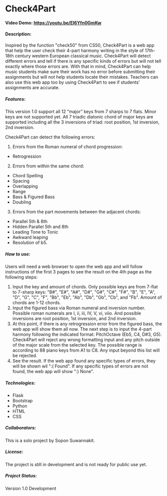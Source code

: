 # Check4Part

#### Video Demo: https://youtu.be/El6Yfn0GmKw

#### Description:
Inspired by the function "check50" from CS50, Check4Part is a web app that help the user check their 4-part harmony writing in the style of 17th-18th century western European classical music. Check4Part will detect different errors and tell if there is any specific kinds of errors but will not tell exactly where those errors are. With that in mind, Check4Part can help music students make sure their work has no error before submitting their assignments but will not help students locate their mistakes. Teachers can also use this web app too by using Check4Part to see if students' assignments are accurate.

##### Features:
This version 1.0 support all 12 “major” keys from 7 sharps to 7 flats. Minor keys are not supported yet. All 7 triadic diatonic chord of major keys are supported including all the 3 inversions of triad: root position, 1st inversion, 2nd inversion.

Check4Part can detect the following errors:

1. Errors from the Roman numeral of chord progression:
- Retrogression

2. Errors from within the same chord:
- Chord Spelling
- Spacing
- Overlapping
- Range
- Bass & Figured Bass
- Doubling

3. Errors from the part movements between the adjacent chords:
- Parallel 5th & 8th
- Hidden Parallel 5th and 8th
- Leading Tone to Tonic
- Awkward leaping
- Resolution of b5.

##### How to use:
Users will need a web browser to open the web app and will follow instructions of the first 3 pages to see the result on the 4th page as the following steps:

1. Input the key and amount of chords. Only possible keys are from 7-flat to 7-sharp keys: "B#", "E#", "A#", "D#", "G#", "C#", "F#", "B", "E", "A", "D", "G", "C", "F", "Bb", "Eb", "Ab", "Db", "Gb", "Cb", and "Fb". Amount of chords are 1-12 chords.
2. Input the figured bass via Roman numeral and inversion number. Possible roman numerals are I, ii, iii, IV, V, vi, viio. And possible inversions are root position, 1st inversion, and 2nd inversion.
3. At this point, if there is any retrogression error from the figured bass, the web app will show them all now. The next step is to input the 4-part harmony following the indicated format: PitchOctave (Eb5, C4, D#3, G5). Check4Part will reject any wrong formatting input and any pitch outside of the major scale from the selected key. The possible range is according to 88 piano keys from A1 to C8. Any input beyond this list will be rejected.
4. See the result. If the web app found any specific types of errors, they will be shown wil ":( Found". If any specific types of errors are not found, the web app will show ":) None".

##### Technologies:
- Flask
- Bootstrap
- Python
- HTML
- CSS

##### Collaborators:
This is a solo project by Sopon Suwannakit.

##### License:
The project is still in development and is not ready for public use yet.

##### Project Status:
Version 1.0 Development